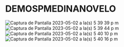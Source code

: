 # DEMOSPMEDINANOVELO
![Captura de Pantalla 2023-05-02 a la(s) 5 39 39 p m](https://user-images.githubusercontent.com/72107871/235808058-66521da5-8811-4fb0-a42e-8d7cb2947fbd.png)
![Captura de Pantalla 2023-05-02 a la(s) 5 39 44 p m](https://user-images.githubusercontent.com/72107871/235808067-ccc3c6a7-6759-4881-bfe0-f3856addd420.png)
![Captura de Pantalla 2023-05-02 a la(s) 5 40 10 p m](https://user-images.githubusercontent.com/72107871/235808070-efb57fc4-6d46-417c-a8aa-b9c628683f49.png)
![Captura de Pantalla 2023-05-02 a la(s) 5 40 16 p m](https://user-images.githubusercontent.com/72107871/235808072-ec6261e4-63f8-4e56-94b3-f527a81f8b24.png)
